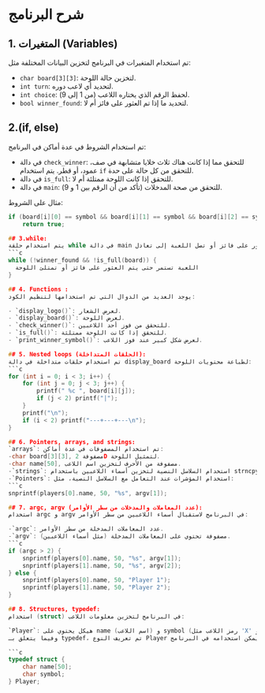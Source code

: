 # شرح البرنامج

## 1. المتغيرات (Variables)
تم استخدام المتغيرات في البرنامج لتخزين البيانات المختلفة مثل:

- `char board[3][3]`: لتخزين حالة اللوحة.
- `int turn`: لتحديد أي لاعب دوره.
- `int choice`: لحفظ الرقم الذي يختاره اللاعب (من 1 إلى 9).
- `bool winner_found`: لتحديد ما إذا تم العثور على فائز أم لا.

## 2.(if, else)
تم استخدام الشروط في عدة أماكن في البرنامج:

- في دالة `check_winner`: للتحقق مما إذا كانت هناك ثلاث خلايا متشابهة في صف، عمود، أو قطر. يتم استخدام `if` للتحقق من كل حالة على حدة.
- في دالة `is_full`: للتحقق إذا كانت اللوحة ممتلئة أم لا.
- في دالة `main`: للتحقق من صحة المدخلات (تأكد من أن الرقم بين 1 و 9).

مثال على الشروط:

```c
if (board[i][0] == symbol && board[i][1] == symbol && board[i][2] == symbol)
    return true;

## 3.while:
يتم استخدام حلقة while في دالة main لمتابعة اللعبة حتى يتم العثور على فائز أو تصل اللعبة إلى تعادل:
```c
while (!winner_found && !is_full(board)) {
  اللعبة تستمر حتى يتم العثور على فائز أو تمتلئ اللوحة
}

## 4. Functions :
يوجد العديد من الدوال التي تم استخدامها لتنظيم الكود:

- `display_logo()`: لعرض الشعار.
- `display_board()`: لعرض اللوحة.
- `check_winner()`: للتحقق من فوز أحد اللاعبين.
- `is_full()`: للتحقق إذا كانت اللوحة ممتلئة.
- `print_winner_symbol()`: لعرض شكل كبير عند فوز اللاعب.

## 5. Nested loops (الحلقات المتداخلة):
تم استخدام حلقات متداخلة في دالة display_board لطباعة محتويات اللوحة:
```c
for (int i = 0; i < 3; i++) {
    for (int j = 0; j < 3; j++) {
        printf(" %c ", board[i][j]);
        if (j < 2) printf("|");
    }
    printf("\n");
    if (i < 2) printf("---+---+---\n");
}

## 6. Pointers, arrays, and strings:
`arrays`: تم استخدام المصفوفات في عدة أماكن:
-char board[3][3], مصفوفة 2D لتمثيل اللوحة.
-char name[50], مصفوفة من الأحرف لتخزين اسم اللاعب.
-`strings`: استخدام السلاسل النصية لتخزين أسماء اللاعبين باستخدام strncpy أو snprintf في دالة main.
-`Pointers`: استخدام المؤشرات عند التعامل مع السلاسل النصية، مثل:
```c
snprintf(players[0].name, 50, "%s", argv[1]);

## 7. argc, argv (عدد المعاملات والمدخلات من سطر الأوامر):
استخدام argc و argv في البرنامج لاستقبال أسماء اللاعبين من سطر الأوامر:

-`argc`: عدد المعاملات المدخلة من سطر الأوامر.
-`argv`: مصفوفة تحتوي على المعاملات المدخلة (مثل أسماء اللاعبين).
```c
if (argc > 2) {
    snprintf(players[0].name, 50, "%s", argv[1]);
    snprintf(players[1].name, 50, "%s", argv[2]);
} else {
    snprintf(players[0].name, 50, "Player 1");
    snprintf(players[1].name, 50, "Player 2");
}

## 8. Structures, typedef:
استخدام (struct) في البرنامج لتخزين معلومات اللاعب:

`Player`: هيكل يحتوي على name (اسم اللاعب) و symbol (رمز اللاعب مثل 'X' أو 'O').
وفيما يتعلق بـ typedef، تم تعريف النوع Player ليصبح نوعًا مخصصًا يمكن استخدامه في البرنامج:

```c
typedef struct {
    char name[50];
    char symbol;
} Player;
